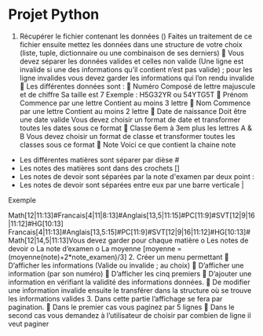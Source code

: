 # Projet Python
1. Récupérer le fichier contenant les données ()
Faites un traitement de ce fichier ensuite mettez les données dans une structure de votre choix
(liste, tuple, dictionnaire ou une combinaison de ses derniers)
 Vous devez séparer les données valides et celles non valide (Une ligne est invalide si une
des informations qu’il contient n’est pas valide) ; pour les ligne invalides vous devez
garder les informations qui l’on rendu invalide
 Les différentes données sont :
 Numéro
Composé de lettre majuscule et de chiffre
Sa taille est 7
Exemple : H5G32YR ou 54YTG5T
 Prénom
Commence par une lettre
Contient au moins 3 lettre
 Nom
Commence par une lettre
Contient au moins 2 lettre
 Date de naissance
Doit être une date valide
Vous devez choisir un format de date et transformer toutes les dates sous ce format
 Classe
6em à 3em plus les lettres A & B
Vous devez choisir un format de classe et transformer toutes les classes sous ce format
 Note
Voici ce que contient la chaine note
- Les différentes matières sont séparer par dièse #
- Les notes des matières sont dans des crochets []
- Les notes de devoir sont séparées par la note d'examen par deux point :
- Les notes de devoir sont séparées entre eux par une barre verticale |  

Exemple  

Math[12|11:13]#Francais[4|11|8:13]#Anglais[13,5|11:15]#PC[11:9]#SVT[12|9|16|11:12]#HG[10:13]
Francais[4|11:13]#Anglais[13,5:15]#PC[11:9]#SVT[12|9|16|11:12]#HG[10:13]#Math[12|14,5|11:13]Vous devez garder pour chaque matière
o Les notes de devoir
o La note d’examen
o La moyenne [moyenne = (moyenne(note)+2*note_examen)/3]
2. Créer un menu permettant
 D’afficher les informations (Valide ou invalide ; au choix)
 D’afficher une information (par son numéro)
 D’afficher les cinq premiers
 D’ajouter une information en vérifiant la validité des informations données.
 De modifier une information invalide ensuite le transférer dans la structure où se
trouve les informations valides
3. Dans cette partie l’affichage se fera par pagination.
 Dans le premier cas vous paginez par 5 lignes
 Dans le second cas vous demandez à l’utilisateur de choisir par combien de ligne il
veut paginer